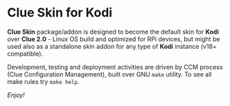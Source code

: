 # Clue Skin for Kodi

**Clue Skin** package/addon is designed to become the default skin for **Kodi** over
**Clue 2.0** - Linux OS build and optimized for RPi devices, but might be used also 
as a standalone skin addon for any type of **Kodi** instance (v18+ compatible).

Development, testing and deployment activities are driven by CCM process (Clue 
Configuration Management), built over GNU `make` utility. To see all make rules
try `make help`.

_Enjoy!_